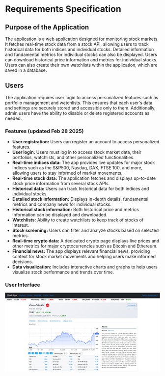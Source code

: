 # Requirements Specification

## Purpose of the Application

The application is a web application designed for monitoring stock markets. It fetches real-time stock data from a stock API, allowing users to track historical data for both indices and individual stocks. Detailed information and fundamental metrics for individual stocks can also be displayed. Users can download historical price information and metrics for individual stocks. Users can also create their own watchlists within the application, which are saved in a database.

## Users

The application requires user login to access personalized features such as portfolio management and watchlists. This ensures that each user's data and settings are securely stored and accessible only to them. Additionally, admin users have the ability to disable or delete registered accounts as needed.

### Features (updated Feb 28 2025)

- **User registration:** Users can register an account to access personalized features.
- **User login:** Users must log in to access stock market data, their portfolios, watchlists, and other personalized functionalities.
- **Real-time indices data:** The app provides live updates for major stock indices such as the S&P500, Nasdaq, DAX, FTSE 100, and more, allowing users to stay informed of market movements.
- **Real-time stock data:** The application fetches and displays up-to-date stock price information from several stock APIs.
- **Historical data:** Users can track historical data for both indices and individual stocks.
- **Detailed stock information:** Displays in-depth details, fundamental metrics and company news for individual stocks.
- **Historical stock information:** Both historical price and metrics information can be displayed and downloaded.
- **Watchlists:** Ability to create watchlists to keep track of stocks of interest.
- **Stock screening:** Users can filter and analyze stocks based on selected metrics.
- **Real-time crypto data:** A dedicated crypto page displays live prices and other metrics for major cryptocurrencies such as Bitcoin and Ethereum.
- **Financial news:** The app displays relevant financial news, providing context for stock market movements and helping users make informed decisions.
- **Data visualization:** Includes interactive charts and graphs to help users visualize stock performance and trends over time.

### User Interface

![User Interface](./documents/stock_app.jpg)